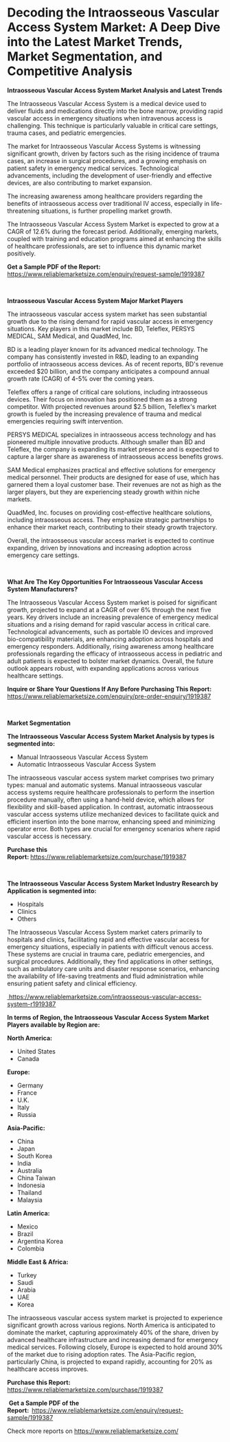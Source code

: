 <p><h1>Decoding the Intraosseous Vascular Access System Market: A Deep Dive into the Latest Market Trends, Market Segmentation, and Competitive Analysis</h1></p><p><strong>Intraosseous Vascular Access System Market Analysis and Latest Trends</strong></p>
<p><p>The Intraosseous Vascular Access System is a medical device used to deliver fluids and medications directly into the bone marrow, providing rapid vascular access in emergency situations when intravenous access is challenging. This technique is particularly valuable in critical care settings, trauma cases, and pediatric emergencies. </p><p>The market for Intraosseous Vascular Access Systems is witnessing significant growth, driven by factors such as the rising incidence of trauma cases, an increase in surgical procedures, and a growing emphasis on patient safety in emergency medical services. Technological advancements, including the development of user-friendly and effective devices, are also contributing to market expansion. </p><p>The increasing awareness among healthcare providers regarding the benefits of intraosseous access over traditional IV access, especially in life-threatening situations, is further propelling market growth. </p><p>The Intraosseous Vascular Access System Market is expected to grow at a CAGR of 12.6% during the forecast period. Additionally, emerging markets, coupled with training and education programs aimed at enhancing the skills of healthcare professionals, are set to influence this dynamic market positively.</p></p>
<p><strong>Get a Sample PDF of the Report:&nbsp;</strong> <a href="https://www.reliablemarketsize.com/enquiry/request-sample/1919387?utm_campaign=1197&utm_medium=2&utm_source=Github&utm_content=ia&utm_term=04032025&utm_id=intraosseous-vascular-access-system">https://www.reliablemarketsize.com/enquiry/request-sample/1919387</a></p>
<p>&nbsp;</p>
<p><strong>Intraosseous Vascular Access System Major Market Players</strong></p>
<p><p>The intraosseous vascular access system market has seen substantial growth due to the rising demand for rapid vascular access in emergency situations. Key players in this market include BD, Teleflex, PERSYS MEDICAL, SAM Medical, and QuadMed, Inc.</p><p>BD is a leading player known for its advanced medical technology. The company has consistently invested in R&D, leading to an expanding portfolio of intraosseous access devices. As of recent reports, BD's revenue exceeded $20 billion, and the company anticipates a compound annual growth rate (CAGR) of 4-5% over the coming years.</p><p>Teleflex offers a range of critical care solutions, including intraosseous devices. Their focus on innovation has positioned them as a strong competitor. With projected revenues around $2.5 billion, Teleflex's market growth is fueled by the increasing prevalence of trauma and medical emergencies requiring swift intervention.</p><p>PERSYS MEDICAL specializes in intraosseous access technology and has pioneered multiple innovative products. Although smaller than BD and Teleflex, the company is expanding its market presence and is expected to capture a larger share as awareness of intraosseous access benefits grows.</p><p>SAM Medical emphasizes practical and effective solutions for emergency medical personnel. Their products are designed for ease of use, which has garnered them a loyal customer base. Their revenues are not as high as the larger players, but they are experiencing steady growth within niche markets.</p><p>QuadMed, Inc. focuses on providing cost-effective healthcare solutions, including intraosseous access. They emphasize strategic partnerships to enhance their market reach, contributing to their steady growth trajectory.</p><p>Overall, the intraosseous vascular access market is expected to continue expanding, driven by innovations and increasing adoption across emergency care settings.</p></p>
<p>&nbsp;</p>
<p><strong>What Are The Key Opportunities For Intraosseous Vascular Access System Manufacturers?</strong></p>
<p><p>The Intraosseous Vascular Access System market is poised for significant growth, projected to expand at a CAGR of over 6% through the next five years. Key drivers include an increasing prevalence of emergency medical situations and a rising demand for rapid vascular access in critical care. Technological advancements, such as portable IO devices and improved bio-compatibility materials, are enhancing adoption across hospitals and emergency responders. Additionally, rising awareness among healthcare professionals regarding the efficacy of intraosseous access in pediatric and adult patients is expected to bolster market dynamics. Overall, the future outlook appears robust, with expanding applications across various healthcare settings.</p></p>
<p><strong>Inquire or Share Your Questions If Any Before Purchasing This Report:</strong> <a href="https://www.reliablemarketsize.com/enquiry/pre-order-enquiry/1919387?utm_campaign=1197&utm_medium=2&utm_source=Github&utm_content=ia&utm_term=04032025&utm_id=intraosseous-vascular-access-system">https://www.reliablemarketsize.com/enquiry/pre-order-enquiry/1919387</a></p>
<p>&nbsp;</p>
<p><strong>Market Segmentation</strong></p>
<p><strong>The Intraosseous Vascular Access System Market Analysis by types is segmented into:</strong></p>
<p><ul><li>Manual Intraosseous Vascular Access System</li><li>Automatic Intraosseous Vascular Access System</li></ul></p>
<p><p>The intraosseous vascular access system market comprises two primary types: manual and automatic systems. Manual intraosseous vascular access systems require healthcare professionals to perform the insertion procedure manually, often using a hand-held device, which allows for flexibility and skill-based application. In contrast, automatic intraosseous vascular access systems utilize mechanized devices to facilitate quick and efficient insertion into the bone marrow, enhancing speed and minimizing operator error. Both types are crucial for emergency scenarios where rapid vascular access is necessary.</p></p>
<p><strong>Purchase this Report:&nbsp;</strong><a href="https://www.reliablemarketsize.com/purchase/1919387?utm_campaign=1197&utm_medium=2&utm_source=Github&utm_content=ia&utm_term=04032025&utm_id=intraosseous-vascular-access-system">https://www.reliablemarketsize.com/purchase/1919387</a></p>
<p>&nbsp;</p>
<p><strong>The Intraosseous Vascular Access System Market Industry Research by Application is segmented into:</strong></p>
<p><ul><li>Hospitals</li><li>Clinics</li><li>Others</li></ul></p>
<p><p>The Intraosseous Vascular Access System market caters primarily to hospitals and clinics, facilitating rapid and effective vascular access for emergency situations, especially in patients with difficult venous access. These systems are crucial in trauma care, pediatric emergencies, and surgical procedures. Additionally, they find applications in other settings, such as ambulatory care units and disaster response scenarios, enhancing the availability of life-saving treatments and fluid administration while ensuring patient safety and clinical efficiency.</p></p>
<p><a href="https://www.reliablemarketsize.com/intraosseous-vascular-access-system-r1919387?utm_campaign=1197&utm_medium=2&utm_source=Github&utm_content=ia&utm_term=04032025&utm_id=intraosseous-vascular-access-system">&nbsp;https://www.reliablemarketsize.com/intraosseous-vascular-access-system-r1919387</a></p>
<p><strong>In terms of Region, the Intraosseous Vascular Access System Market Players available by Region are:</strong></p>
<p>
    <p> <strong> North America: </strong>
        <ul>
            <li>United States</li>
            <li>Canada</li>
        </ul>
        </p> 
    <p> <strong> Europe: </strong>
        <ul>
            <li>Germany</li>
            <li>France</li>
            <li>U.K.</li>
            <li>Italy</li>
            <li>Russia</li>
        </ul>
        </p> 
    <p> <strong> Asia-Pacific: </strong>
        <ul>
            <li>China</li>
            <li>Japan</li>
            <li>South Korea</li>
            <li>India</li>
            <li>Australia</li>
            <li>China Taiwan</li>
            <li>Indonesia</li>
            <li>Thailand</li>
            <li>Malaysia</li>
        </ul>
        </p> 
    <p> <strong> Latin America: </strong>
        <ul>
            <li>Mexico</li>
            <li>Brazil</li>
            <li>Argentina Korea</li>
            <li>Colombia</li>
        </ul>
        </p> 
    <p> <strong> Middle East & Africa: </strong>
        <ul>
            <li>Turkey</li>
            <li>Saudi</li>
            <li>Arabia</li>
            <li>UAE</li>
            <li>Korea</li>
        </ul>
    </p>
    </p>
<p><p>The intraosseous vascular access system market is projected to experience significant growth across various regions. North America is anticipated to dominate the market, capturing approximately 40% of the share, driven by advanced healthcare infrastructure and increasing demand for emergency medical services. Following closely, Europe is expected to hold around 30% of the market due to rising adoption rates. The Asia-Pacific region, particularly China, is projected to expand rapidly, accounting for 20% as healthcare access improves.</p></p>
<p><strong>Purchase this Report: </strong><a href="https://www.reliablemarketsize.com/purchase/1919387?utm_campaign=1197&utm_medium=2&utm_source=Github&utm_content=ia&utm_term=04032025&utm_id=intraosseous-vascular-access-system">https://www.reliablemarketsize.com/purchase/1919387</a></p>
<p>&nbsp;<strong>Get a Sample PDF of the Report:&nbsp;&nbsp;</strong><a href="https://www.reliablemarketsize.com/enquiry/request-sample/1919387?utm_campaign=1197&utm_medium=2&utm_source=Github&utm_content=ia&utm_term=04032025&utm_id=intraosseous-vascular-access-system">https://www.reliablemarketsize.com/enquiry/request-sample/1919387</a></p>
<p><strong></strong></p>
<p>Check more reports on <a href="https://www.reliablemarketsize.com/?utm_campaign=1197&utm_medium=2&utm_source=Github&utm_content=ia&utm_term=04032025&utm_id=intraosseous-vascular-access-system">https://www.reliablemarketsize.com/</a></p>